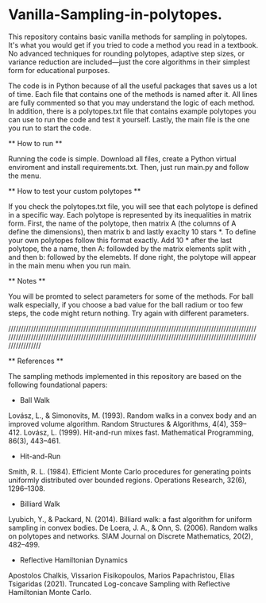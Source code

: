 # Vanilla-Sampling-in-polytopes.

This repository contains basic vanilla methods for sampling in polytopes. It's what you would get if you tried to code a method you read in a textbook. No advanced techniques for rounding polytopes, adaptive step sizes, or variance reduction are included—just the core algorithms in their simplest form for educational purposes.

The code is in Python because of all the useful packages that saves us a lot of time. Each file that contains one of the methods is named after it. All lines are fully commented so that you may understand the logic of each method. In addition, there is a polytopes.txt file that contains example polytopes you can use to run the code and test it yourself. Lastly, the main file is the one you run to start the code. 

** How to run ** 

Running the code is simple. Download all files, create a Python virtual enviroment and install requirements.txt. Then, just run main.py and follow the menu. 

** How to test your custom polytopes **

If you check the polytopes.txt file, you will see that each polytope is defined in a specific way. Each polytope is represented by its inequalities in matrix form. First, the name of the polytope, then matrix A (the columns of A define the dimensions), then matrix b and lastly exaclty 10 stars *. To define your own polytopes follow this format exactly. Add 10 * after the last polytope, the a name, then A: followded by the matrix elements split with , and then b: followed by the elemebts. If done right, the polytope will appear in the main menu when you run main. 

** Notes **

You will be promted to select parameters for some of the methods. For ball walk especially, if you choose a bad value for the ball radium or too few steps, the code might return nothing. Try again with different parameters.  

///////////////////////////////////////////////////////////////////////////////////////////////////////////////////////////////////////////////////////////////////////////////////////////////////////////////////

** References ** 

The sampling methods implemented in this repository are based on the following foundational papers:

 - Ball Walk

Lovász, L., & Simonovits, M. (1993). Random walks in a convex body and an improved volume algorithm. Random Structures & Algorithms, 4(4), 359–412.
Lovász, L. (1999). Hit-and-run mixes fast. Mathematical Programming, 86(3), 443–461.

- Hit-and-Run

Smith, R. L. (1984). Efficient Monte Carlo procedures for generating points uniformly distributed over bounded regions. Operations Research, 32(6), 1296–1308.

- Billiard Walk

Lyubich, Y., & Packard, N. (2014). Billiard walk: a fast algorithm for uniform sampling in convex bodies.
De Loera, J. A., & Onn, S. (2006). Random walks on polytopes and networks. SIAM Journal on Discrete Mathematics, 20(2), 482–499.

- Reflective Hamiltonian Dynamics

Apostolos Chalkis, Vissarion Fisikopoulos, Marios Papachristou, Elias Tsigaridas (2021). Truncated Log-concave Sampling with Reflective Hamiltonian Monte Carlo.
